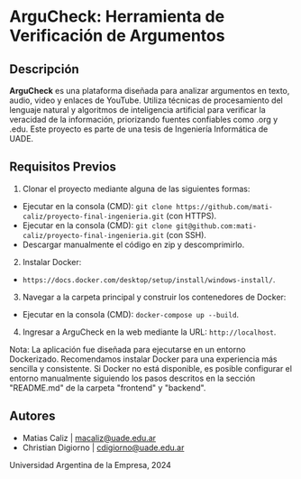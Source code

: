 # ArguCheck: Herramienta de Verificación de Argumentos
## Descripción
**ArguCheck** es una plataforma diseñada para analizar argumentos en texto, audio, video y enlaces de YouTube. Utiliza técnicas de procesamiento del lenguaje natural y algoritmos de inteligencia artificial para verificar la veracidad de la información, priorizando fuentes confiables como .org y .edu. Este proyecto es parte de una tesis de Ingeniería Informática de UADE.
## Requisitos Previos
1) Clonar el proyecto mediante alguna de las siguientes formas:  
  - Ejecutar en la consola (CMD): ```git clone https://github.com/mati-caliz/proyecto-final-ingenieria.git``` (con HTTPS).
  - Ejecutar en la consola (CMD): ```git clone git@github.com:mati-caliz/proyecto-final-ingenieria.git``` (con SSH).
  - Descargar manualmente el código en zip y descomprimirlo.
2) Instalar Docker:
  - ```https://docs.docker.com/desktop/setup/install/windows-install/```.
3) Navegar a la carpeta principal y construir los contenedores de Docker:
  - Ejecutar en la consola (CMD): ```docker-compose up --build```.
4) Ingresar a ArguCheck en la web mediante la URL: ```http://localhost```.

Nota: La aplicación fue diseñada para ejecutarse en un entorno Dockerizado. Recomendamos instalar Docker para una experiencia más sencilla y consistente. Si Docker no está disponible, es posible configurar el entorno manualmente siguiendo los pasos descritos en la sección "README.md" de la carpeta "frontend" y "backend".
## Autores
- Matias Caliz | macaliz@uade.edu.ar
- Christian Digiorno | cdigiorno@uade.edu.ar

Universidad Argentina de la Empresa, 2024
